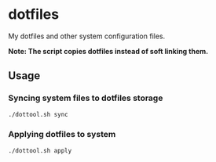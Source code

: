 # dotfiles
My dotfiles and other system configuration files. 

**Note: The script copies dotfiles instead of soft linking them.**

## Usage
### Syncing system files to dotfiles storage
```bash
./dottool.sh sync
```
### Applying dotfiles to system
```bash
./dottool.sh apply
```
